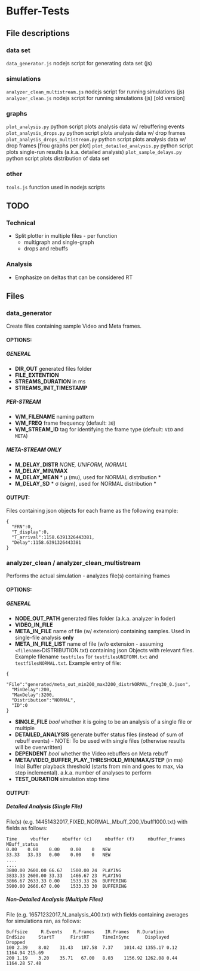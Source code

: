 # Buffer-Tests

## File descriptions
### data set
`data_generator.js` nodejs script for generating data set (js)
### simulations
`analyzer_clean_multistream.js` nodejs script for running simulations (js)
`analyzer_clean.js` nodejs script for running simulations (js) [old version]
### graphs
`plot_analysis.py` python script plots analysis data w/ rebuffering events
`plot_analysis_drops.py` python script plots analysis data w/ drop frames
`plot_analysis_drops_multistream.py` python script plots analysis data w/ drop frames [frou graphs per plot]
`plot_detailed_analysis.py` python script plots single-run results (a.k.a. detailed analysis)
`plot_sample_delays.py` python script plots distribution of data set
### other
`tools.js` function used in nodejs scripts


## TODO

### Technical

 * Split plotter in multiple files - per function
   * multigraph and single-graph
   * drops and rebuffs

### Analysis

 * Emphasize on deltas that can be considered RT


## Files


### data_generator
Create files containing sample Video and Meta frames.

#### OPTIONS:
##### GENERAL 
* **DIR_OUT** generated files folder
* **FILE_EXTENTION** 
* **STREAMS_DURATION** in ms
* **STREAMS_INIT_TIMESTAMP**
##### PER-STREAM
* **V/M_FILENAME** naming pattern
* **V/M_FREQ** frame frequency (default: `30`)
* **V/M_STREAM_ID** tag for identifying the frame type (default: `VID` and `META`)
##### META-STREAM ONLY
* **M_DELAY_DISTR** *NONE, UNIFORM, NORMAL*
* **M_DELAY_MIN/MAX**
* **M_DELAY_MEAN** * μ (mu), used for NORMAL distribution *
* **M_DELAY_SD** * σ (sigm), used for NORMAL distribution *

#### OUTPUT:
Files containing json objects for each frame as the following example:
```
{
  "FRN":0,
  "T_display":0,
  "T_arrival":1158.6391326443381,
  "Delay":1158.6391326443381
}
```


### analyzer_clean / analyzer_clean_multistream
Performs the actual simulation - analyzes file(s) containing frames

#### OPTIONS:
##### GENERAL 
* **NODE_OUT_PATH** generated files folder (a.k.a. analyzer in foder)
* **VIDEO_IN_FILE**
* **META_IN_FILE** name of file (w/ extension) containing samples. Used in single-file analysis __only__
* **META_IN_FILE_LIST** name of file (w/o extension - assuming `<filename>`DISTRIBUTION.txt) containing json Objects with relevant files. Example filename `testfiles` for `testfilesUNIFORM.txt` and `testfilesNORMAL.txt`. Example entry of file:
```
{
  "File":"generated/meta_out_min200_max3200_distrNORMAL_freq30_0.json",
  "MinDelay":200,
  "MaxDelay":3200,
  "Distribution":"NORMAL",
  "ID":0
}
```
* **SINGLE_FILE** _bool_ whether it is going to be an analysis of a single file or multiple 
* **DETAILED_ANALYSIS** generate buffer status files (instead of sum of rebuff events) - NOTE: To be used with single files (otherwise results will be overwritten)
* **DEPENDENT** _bool_ whether the Video rebuffers on Meta rebuff
* **META/VIDEO_BUFFER_PLAY_THRESHOLD_MIN/MAX/STEP** (in ms) Inial Buffer playback threshold (starts from min and goes to max, via step inclemental). a.k.a. number of analyses to perform
* **TEST_DURATION** simulation stop time 

#### OUTPUT:
##### Detailed Analysis (Single File)
File(s) (e.g. 14451432017_FIXED_NORMAL_Mbuff_200_Vbuff1000.txt) with fields as follows:
```
Time 	 vbuffer 	 mbuffer (c) 	 mbuffer (f) 	 mbuffer_frames 	 MBuff_status
0.00	0.00	0.00	0.00	0	NEW
33.33	33.33	0.00	0.00	0	NEW
....
....
3800.00	2600.00	66.67	1500.00	24	PLAYING
3833.33	2600.00	33.33	1466.67	23	PLAYING
3866.67	2633.33	0.00	1533.33	26	BUFFERING
3900.00	2666.67	0.00	1533.33	30	BUFFERING
```
##### Non-Detailed Analysis (Multiple Files)
File (e.g. 16571232017_N_analysis_400.txt) with fields containing averages for simulations ran, as follows:
```
Buffsize 	 R.Events 	 R.Frames 	 IR.Frames 	 R.Duration 	 EndSize 	 StartT 	 FirstRT 	 TimeInSync 	 Displayed 	 Dropped 
100	2.39	8.02	31.43	187.58	7.37	1014.42	1355.17	0.12	1164.94	215.69
200	1.19	3.20	35.71	67.00	8.03	1156.92	1262.08	0.44	1164.28	57.48
```